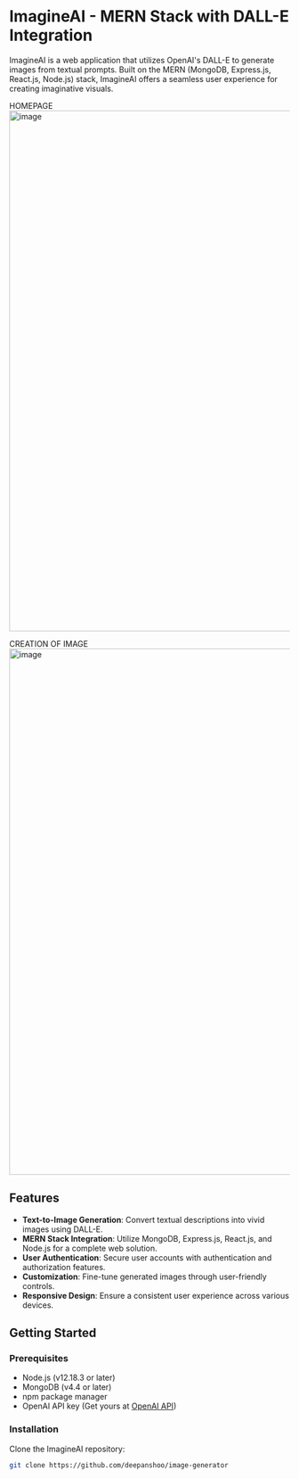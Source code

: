 # ImagineAI - MERN Stack with DALL-E Integration

ImagineAI is a web application that utilizes OpenAI's DALL-E to generate images from textual prompts. Built on the MERN (MongoDB, Express.js, React.js, Node.js) stack, ImagineAI offers a seamless user experience for creating imaginative visuals.

HOMEPAGE
<img width="934" alt="image" src="https://github.com/deepanshoo/image-generator/assets/139701941/8fe77fef-386f-4829-855d-bfdfc6d23b81">

CREATION OF IMAGE
<img width="944" alt="image" src="https://github.com/deepanshoo/image-generator/assets/139701941/1131f2d5-3cdf-4211-8519-1be99f7aa3d2">



## Features

- **Text-to-Image Generation**: Convert textual descriptions into vivid images using DALL-E.
- **MERN Stack Integration**: Utilize MongoDB, Express.js, React.js, and Node.js for a complete web solution.
- **User Authentication**: Secure user accounts with authentication and authorization features.
- **Customization**: Fine-tune generated images through user-friendly controls.
- **Responsive Design**: Ensure a consistent user experience across various devices.

## Getting Started

### Prerequisites

- Node.js (v12.18.3 or later)
- MongoDB (v4.4 or later)
- npm package manager
- OpenAI API key (Get yours at [OpenAI API](https://beta.openai.com/signup/))

### Installation

Clone the ImagineAI repository:

   ```bash
   git clone https://github.com/deepanshoo/image-generator
   
